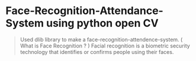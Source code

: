 # Face-Recognition-Attendance-System using python open CV
>Used dlib library to make a face-recognition-attendence-system.
(  What is Face Recognition ? )
>Facial recognition is a biometric security technology that identifies or confirms people using their faces.
